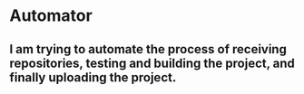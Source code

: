 # Automator

## I am trying to automate the process of receiving repositories, testing and building the project, and finally uploading the project.
